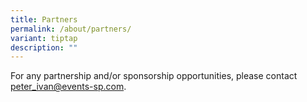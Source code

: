 ```yaml
---
title: Partners
permalink: /about/partners/
variant: tiptap
description: ""
---
```

<p>For any partnership and/or sponsorship opportunities, please contact
<a href="mailto:peter_ivan@events-sp.com" rel="noopener noreferrer nofollow" target="_blank">peter_ivan@events-sp.com</a>.</p>